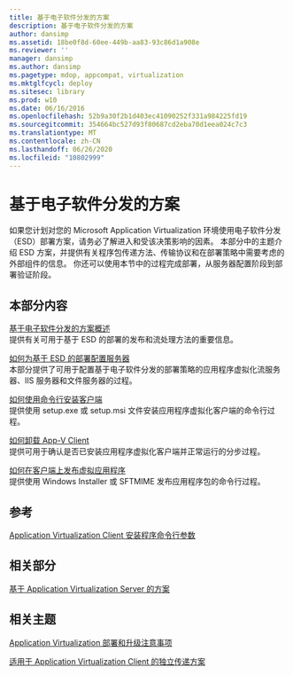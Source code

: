 ```yaml
---
title: 基于电子软件分发的方案
description: 基于电子软件分发的方案
author: dansimp
ms.assetid: 18be0f8d-60ee-449b-aa83-93c86d1a908e
ms.reviewer: ''
manager: dansimp
ms.author: dansimp
ms.pagetype: mdop, appcompat, virtualization
ms.mktglfcycl: deploy
ms.sitesec: library
ms.prod: w10
ms.date: 06/16/2016
ms.openlocfilehash: 52b9a30f2b1d403ec41090252f331a984225fd19
ms.sourcegitcommit: 354664bc527d93f80687cd2eba70d1eea024c7c3
ms.translationtype: MT
ms.contentlocale: zh-CN
ms.lasthandoff: 06/26/2020
ms.locfileid: "10802999"
---
```

# 基于电子软件分发的方案


如果您计划对您的 Microsoft Application Virtualization 环境使用电子软件分发（ESD）部署方案，请务必了解进入和受该决策影响的因素。 本部分中的主题介绍 ESD 方案，并提供有关程序包传递方法、传输协议和在部署策略中需要考虑的外部组件的信息。 你还可以使用本节中的过程完成部署，从服务器配置阶段到部署验证阶段。

## 本部分内容


<a href="" id="electronic-software-distribution-based-scenario-overview"></a>[基于电子软件分发的方案概述](electronic-software-distribution-based-scenario-overview.md)  
提供有关可用于基于 ESD 的部署的发布和流处理方法的重要信息。

<a href="" id="how-to-configure-servers-for-esd-based-deployment"></a>[如何为基于 ESD 的部署配置服务器](how-to-configure-servers-for-esd-based-deployment.md)  
本部分提供了可用于配置基于电子软件分发的部署策略的应用程序虚拟化流服务器、IIS 服务器和文件服务器的过程。

<a href="" id="how-to-install-the-client-by-using-the-command-line"></a>[如何使用命令行安装客户端](how-to-install-the-client-by-using-the-command-line-new.md)  
提供使用 setup.exe 或 setup.msi 文件安装应用程序虚拟化客户端的命令行过程。

<a href="" id="how-to-uninstall-the-app-v-client"></a>[如何卸载 App-V Client](how-to-uninstall-the-app-v-client.md)  
提供可用于确认是否已安装应用程序虚拟化客户端并正常运行的分步过程。

<a href="" id="how-to-publish-a-virtual-application-on-the-client"></a>[如何在客户端上发布虚拟应用程序](how-to-publish-a-virtual-application-on-the-client.md)  
提供使用 Windows Installer 或 SFTMIME 发布应用程序包的命令行过程。

## 参考


[Application Virtualization Client 安装程序命令行参数](application-virtualization-client-installer-command-line-parameters.md)

## 相关部分


[基于 Application Virtualization Server 的方案](application-virtualization-server-based-scenario.md)

## 相关主题


[Application Virtualization 部署和升级注意事项](application-virtualization-deployment-and-upgrade-considerations.md)

[适用于 Application Virtualization Client 的独立传递方案](stand-alone-delivery-scenario-for-application-virtualization-clients.md)

 

 





